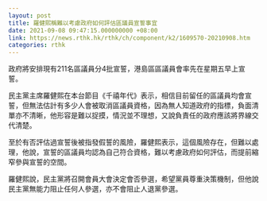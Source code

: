 ```yaml
---
layout: post
title: 羅健熙稱難以考慮政府如何評估區議員宣誓事宜
date: 2021-09-08 09:47:15.000000000 +08:00
link: https://news.rthk.hk/rthk/ch/component/k2/1609570-20210908.htm
categories: rthk
---
```


政府將安排現有211名區議員分4批宣誓，港島區區議員會率先在星期五早上宣誓。

民主黨主席羅健熙在本台節目《千禧年代》表示，相信目前留任的區議員均會宣誓，但無法估計有多少人會被取消區議員資格，因為無人知道政府的指標，負面清單亦不清晰，他形容是難以捉摸，情況並不理想，又說負責任的政府應該將界線交代清楚。

至於有否評估過宣誓後被指發假誓的風險，羅健熙表示，這個風險存在，但難以處理，他說，宣誓的區議員均認為自己符合資格，難以考慮政府如何評估，而提前縮窄參與宣誓的空間。

羅健熙說，民主黨將召開會員大會決定會否參選，希望黨員尊重決策機制，但他說民主黨無能力阻止任何人參選，亦不會阻止人退黨參選。
